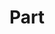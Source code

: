 ---
title: Part
image: image.png
filter: filter-parts

terms:
    taxonomy: part
    pool: 'techs/using'

form:
    name: filter-parts
    id: items-filter
    fields:
        -
            name: part_search
            label: Search
            type: text
            id: part_search

    buttons:
        submit:
            value: Filter
---